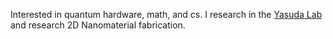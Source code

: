 Interested in quantum hardware, math, and cs. I research in the [Yasuda Lab](https://www.aep.cornell.edu/faculty-directory/kenji-yasuda) and research 2D Nanomaterial fabrication.